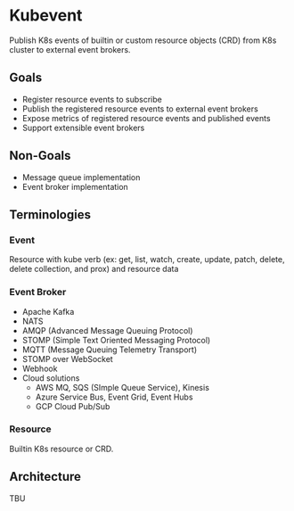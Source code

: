 # Kubevent

Publish K8s events of builtin or custom resource objects (CRD) from K8s cluster to external event brokers.

## Goals

- Register resource events to subscribe
- Publish the registered resource events to external event brokers
- Expose metrics of registered resource events and published events
- Support extensible event brokers

## Non-Goals
- Message queue implementation
- Event broker implementation

## Terminologies

### Event

Resource with kube verb (ex: get, list, watch, create, update, patch, delete, delete collection, and prox) and resource data

### Event Broker

- Apache Kafka
- NATS
- AMQP (Advanced Message Queuing Protocol)
- STOMP (Simple Text Oriented Messaging Protocol)
- MQTT (Message Queuing Telemetry Transport)
- STOMP over WebSocket 
- Webhook
- Cloud solutions
  - AWS MQ, SQS (SImple Queue Service), Kinesis
  - Azure Service Bus, Event Grid, Event Hubs
  - GCP Cloud Pub/Sub

### Resource
Builtin K8s resource or CRD.

## Architecture

TBU

